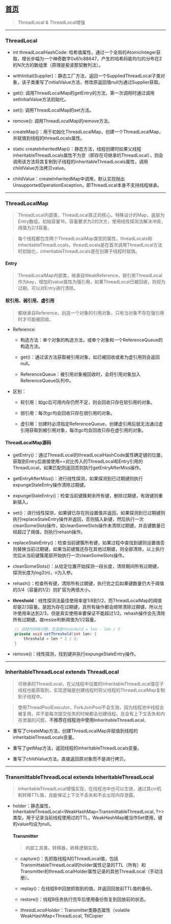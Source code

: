 ## [首页](https://kingkh1995.github.io/blog/)

> ThreadLocal & ThreadLocal增强

***

### ThreadLocal

- int threadLocalHashCode: 哈希值属性，通过一个全局的AtomicInteger获取，增长步幅为一个神奇数字0x61c88647，产生的哈希码能均匀的分布在2的N次方的数组里（原理是斐波那契散列法）。

- withInitial(Supplier)：静态工厂方法，返回一个SuppliedThreadLocal子类对象，该子类重写了initialValue方法，修改原返回值null为通过Supplier获取。

- get(): 调用ThreadLocalMap的getEntry的方法，第一次调用时通过调用setInitialValue方法初始化。

- set(): 调用ThreadLocalMap的set方法。

- remove(): 调用ThreadLocalMap的remove方法。

- createMap()：用于初始化ThreadLocalMap，创建一个ThreadLocalMap，并赋值到线程的threadLocals属性。

- static createInheritedMap()：静态方法，线程创建时如果父线程inheritableThreadLocals属性不为空（即存在可继承的ThreadLocal），则会调用该方法将其复制到子线程的inheritableThreadLocals属性，调用childValue方法拷贝value。

- childValue：createInheritedMap中调用，默认实现抛出UnsupportedOperationException，即ThreadLocal本身不支持线程继承。

***

### ThreadLocalMap

> ThreadLocal内部类，ThreadLocal真正的核心。特殊设计的Map，底层为Entry数组，初始容量16，容量要求为2的次方，使用线性探测法解决冲突，阈值为2/3容量。

> 每个线程都包含两个ThreadLocalMap类型的属性，threadLocals和inheritableThreadLocals，threadLocals是在首次调用ThreadLocal方法时初始化，inheritableThreadLocals是在创建子线程时赋值。

#### Entry

> ThreadLocalMap内部类，继承自WeakReference，弱引用ThreadLocal作为key，增加的value属性为强引用，如果ThreadLocal已被回收，则视为过期，可以对Entry进行清除。

#### 软引用、弱引用、虚引用

> 都继承自Reference<T>，创造一个对象的引用对象，只有当对象不存在强引用时才可能被回收。

- Reference:

    - 构造方法：单个对象的构造方法，或单个对象和一个ReferenceQueue的构造方法。

    - get()：通过该方法获取被引用对象，如已被回收或者为虚引用则会返回null。

    - ReferenceQueue：被引用对象被回收时，会将引用对象加入ReferenceQueue队列中。

- 区别：
    - 软引用：如gc后可用内存仍然不足，则会回收只存在软引用的对象。

    - 弱引用：每次gc均会回收只存在弱引用的对象。

    - 虚引用：创建时必须指定ReferenceQueue，创建虚引用后就无法通过虚引用获取到被引用对象，每次gc均会回收只存在虚引用的对象。

#### ThreadLocalMap源码

- getEntry()：通过ThreadLocal的threadLocalHashCode属性确定键的位置，获取到Entry后直接使用==对比传入的ThreadLocal和Entry引用的ThreadLocal，如果匹配则返回否则执行getEntryAfterMiss操作。

- getEntryAfterMiss()：进行线性探测，如果探测到已过期键则执行expungeStaleEntry操作清除过期键。

- expungeStaleEntry()：检查当前键簇剩余所有键，删除过期键，有效键则重新插入。

- set()：进行线性探测，如果键已存在则设置值并返回，如果探测到已过期键则执行replaceStaleEntry操作并返回，否则插入新键，然后执行一次cleanSomeSlots操作，如cleanSomeSlots操作未清除过期键，并且键数量已经超过了阈值，则执行rehash操作。

- replaceStaleEntry()：检查当前键簇所有键，如果过程中查找到键则设置值否则替换当前过期键，如果当前键簇还存在其他过期键，则全部清除，以上执行完后从当前键簇尾部开始执行一次cleanSomeSlots操作。

- cleanSomeSlots()：从给定位置开始探测一段长度，清除期间所有过期键，探测长度为log2(n)，n为入参。

- rehash()：检查所有键，清除所有过期键，执行完之后如果键数量仍大于阈值的3/4（容量的1/2）则扩容为两倍大小。

- **threshold**：线性探测法最佳使用率是1/8到1/2，而ThreadLocalMap的阈值却是2/3容量。是因为存在过期键，且所有操作都会顺带清除过期键，所以允许使用率达到2/3，但是真实使用率要保证不能超过1/2。rehash操作会先清除所有过期键，故resize判断阈值为1/2容量。

```java
    // 这段代码有问题，应该是threshold = len - len / 3
    private void setThreshold(int len) {
        threshold = len * 2 / 3;
    }
```

- remove()：线性探测，找到键并执行expungeStaleEntry操作。

***

### InheritableThreadLocal extends ThreadLocal

> 可继承的ThreadLocal，在父线程中设置的InheritableThreadLocal值在子线程也能获取到，实现逻辑是创建线程时将父线程的ThreadLocalMap复制到子线程中。

> 使用ThreadPoolExecutor、ForkJoinPool不会生效，因为线程池中线程会被复用，并不是每次提交任务的时候都会创建线程。且会有上下文丢失和内存泄漏的问题，**不推荐在线程池中使用InheritableThreadLocal**。

- 重写了createMap方法，创建ThreadLocalMap并赋值到线程的inheritableThreadLocals变量。

- 重写了getMap方法，返回线程的inheritableThreadLocals变量。

- 重写了childValue方法，直接返回原对象而不是进行拷贝。

***

### TransmittableThreadLocal extends InheritableThreadLocal
> InheritableThreadLocal增强实现，在线程池中也可以生效，通过其crr机制转移TTL值，且能保证上下文不丢失和不会出现内存泄露。

- holder：静态属性，InheritableThreadLocal<WeakHashMap<TransmittableThreadLocal<Object>, ?>>类型，用于记录当前线程使用过的TTL，WeakHashMap被当作Set使用，键的value均设为null。

#### Transmitter
> 内部工具类，转移器，转移逻辑实现。

- capture()：先抓取线程A的ThreadLocal值，包括TransmittableThreadLocal的holder属性记录的TTL（所有）和Transmitter的threadLocalHolder属性记录的其他ThreadLocal（手动注册）。

- replay()：在线程B中回放抓取到的值，并返回回放前TTL值的备份。

- restore()：线程B任务执行完毕后使用备份恢复到回放前的状态。

- *threadLocalHolder*：Transmitter类静态属性（volatile WeakHashMap<ThreadLocal<Object>, TtlCopier<Object>>），用于转移其他ThreadLocal值，需要手动调用registerThreadLocal方法注册。

- registerThreadLocal()：手动注册ThreadLocal到threadLocalHolder属性，不能用于注册TTL，**主要是作为兼容方案，不太建议使用**。

#### TtlRunnable、TtlCallable
> 装饰器模式，包装Runnable和Callable。创建实例时使用capture，执行run方法前replay，执行后restore。

#### TtlExecutors
> 工具类，提供静态工厂方法将线程池包装成对应的TTL线程池。

#### ExecutorTtlWrapper、ExecutorServiceTtlWrapper、ScheduledExecutorServiceTtlWrapper
> 线程池包装类，重写了线程池的方法，将传入的Runnable和Callable包装成TtlRunnable和TtlCallable并交由原线程池执行。

***

### InternalThreadLocal
> 特殊设计的ThreadLocal类（非子类），在Dubbo的RpcContext和FutureContext中使用，**核心思路是空间换时间**。

> ThreadLocal的优势是能清除过期键，缺点是会一定程度的影响效率，且因为多实例ThreadLocal的使用场景很少见，所以清除过期键的设计必要性不高，同时线性探测法也不如随机访问快。

- index：使用index而非hashcode访问，通过AtomicInteger自增获取，步幅为1。

- get()：调用InternalThreadLocalMap的get静态方法获取到线程的InternalThreadLocalMap，再通过index属性随机访问，如果不存在则初始化。

- set()：值为null或UNSET（*new Object()*）时进行移除（**ThreadLocal不会移除值**），否则调用InternalThreadLocalMap的get静态方法获取到线程的InternalThreadLocalMap，然后设置到index位置的槽上，之后将该InternalThreadLocal记录到variablesToRemove。

- remove：调用InternalThreadLocalMap的getIfSet静态方法获取到线程的InternalThreadLocalMap，将槽设置为UNSET，之后将该InternalThreadLocal从variablesToRemove中移除。

- removeAll()：移除所有的ITL值，并移除线程的InternalThreadLocalMap，**建议在拦截器中手动调用**。

#### InternalThreadLocalMap
> 特殊设计的ThreadLocalMap，没有清除过期键操作，能通过InternalThreadLocal的index属性随机访问。

> 因为index是通过一个全局的AtomicInteger获取，**所以使用InternalThreadLocal时一定不要重复创建实例，而应该设置为static**，否则随着InternalThreadLocal数量的增加，index的自增，必然会造成空间的极大浪费，也最终会导致应用无法继续运行。

- Object[] indexedVariables：底层实现为Object数组，初始大小32。

- slowThreadLocalMap：静态属性，ThreadLocal<InternalThreadLocalMap>类型，线程非InternalThread类型情况下使用。

- **variablesToRemove**：使用Set记录当前线程使用的所有InternalThreadLocal（底层为IdentityHashMap并包装为SetFromMap），保存到线程的InternalThreadLocalMap中索引值为0的槽上。

- get()：静态方法，获取线程的InternalThreadLocalMap，根据不同情况调用fastGet和slowGet获取。

- fastGet()：线程为InternalThread情况下调用，返回InternalThread的threadLocalMap属性，不存在则初始化并赋值。

- slowGet()：线程为非InternalThread情况下调用，通过静态属性slowThreadLocalMap获取，不存在则初始化并通过slowThreadLocalMap设置。

- getIfSet()：静态方法，获取线程的InternalThreadLocalMap，如未初始化则返回null，获取方式与get方法相同。

- expandIndexedVariableTableAndSet()：set操作如果index超出了数组大小，则进行扩容，扩容为2的次方大小，并使用UNSET填充。

#### InternalThread extends Thread
> 继承自Thread，持有一个InternalThreadLocalMap类型的属性threadLocalMap。

#### InternalRunnable implements Runnable
> 装饰器模式，包装Runnable对象，执行完任务后调用InternalThreadLocal的removeAll方法，**不建议在线程池中使用（理由同不要在线程池中使用ThreadLocal的set/remove）**。

***